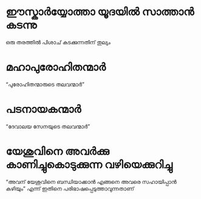 # ഈസ്കാർയ്യോത്താ യൂദയിൽ സാത്താൻ കടന്നു
ഒരു തരത്തിൽ പിശാച് കടക്കുന്നതിന് തുല്യം
# മഹാപുരോഹിതന്മാർ
“പുരോഹിതന്മാരുടെ തലവന്മാർ”
# പടനായകന്മാർ
“ദേവാലയ സേനയുടെ തലവന്മാർ”
# യേശുവിനെ അവർക്കു കാണിച്ചുകൊടുക്കുന്ന വഴിയെക്കുറിച്ചു 
“അവന് യേശുവിനെ ബന്ധിയാക്കാൻ എങ്ങനെ അവരെ സഹായിപ്പാൻ കഴിയും” എന്ന് ഇതിനെ പരിഭാഷപ്പെടുത്താവുന്നതാണ് 
